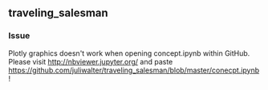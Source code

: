 ## traveling_salesman

### Issue
Plotly graphics doesn't work when opening concept.ipynb within GitHub. Please visit http://nbviewer.jupyter.org/ and paste https://github.com/juliwalter/traveling_salesman/blob/master/conecpt.ipynb!
